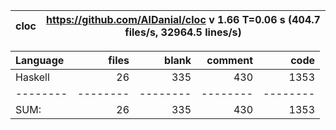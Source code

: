 
cloc|https://github.com/AlDanial/cloc v 1.66  T=0.06 s (404.7 files/s, 32964.5 lines/s)
--- | ---

Language|files|blank|comment|code
:-------|-------:|-------:|-------:|-------:
Haskell|26|335|430|1353
--------|--------|--------|--------|--------
SUM:|26|335|430|1353
